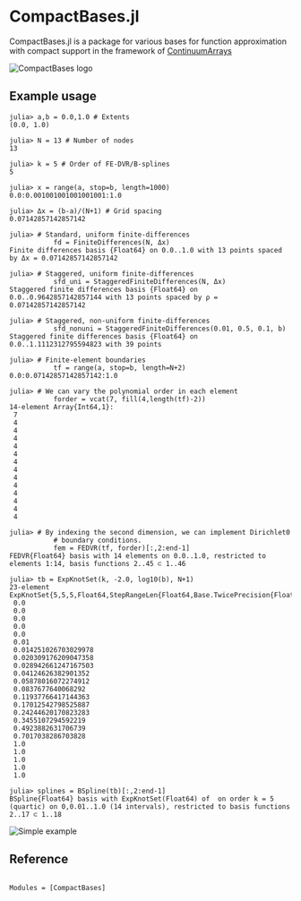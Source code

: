 # CompactBases.jl

CompactBases.jl is a package for various bases for function
approximation with compact support in the framework of
[ContinuumArrays](https://github.com/JuliaApproximation/ContinuumArrays.jl)

![CompactBases logo](assets/logo.svg)

## Example usage

```julia-repl
julia> a,b = 0.0,1.0 # Extents
(0.0, 1.0)

julia> N = 13 # Number of nodes
13

julia> k = 5 # Order of FE-DVR/B-splines
5

julia> x = range(a, stop=b, length=1000)
0.0:0.001001001001001001:1.0

julia> Δx = (b-a)/(N+1) # Grid spacing
0.07142857142857142

julia> # Standard, uniform finite-differences
           fd = FiniteDifferences(N, Δx)
Finite differences basis {Float64} on 0.0..1.0 with 13 points spaced by Δx = 0.07142857142857142

julia> # Staggered, uniform finite-differences
           sfd_uni = StaggeredFiniteDifferences(N, Δx)
Staggered finite differences basis {Float64} on 0.0..0.9642857142857144 with 13 points spaced by ρ = 0.07142857142857142

julia> # Staggered, non-uniform finite-differences
           sfd_nonuni = StaggeredFiniteDifferences(0.01, 0.5, 0.1, b)
Staggered finite differences basis {Float64} on 0.0..1.1112312795594823 with 39 points

julia> # Finite-element boundaries
           tf = range(a, stop=b, length=N+2)
0.0:0.07142857142857142:1.0

julia> # We can vary the polynomial order in each element
           forder = vcat(7, fill(4,length(tf)-2))
14-element Array{Int64,1}:
 7
 4
 4
 4
 4
 4
 4
 4
 4
 4
 4
 4
 4
 4

julia> # By indexing the second dimension, we can implement Dirichlet0
           # boundary conditions.
           fem = FEDVR(tf, forder)[:,2:end-1]
FEDVR{Float64} basis with 14 elements on 0.0..1.0, restricted to elements 1:14, basis functions 2..45 ⊂ 1..46

julia> tb = ExpKnotSet(k, -2.0, log10(b), N+1)
23-element ExpKnotSet{5,5,5,Float64,StepRangeLen{Float64,Base.TwicePrecision{Float64},Base.TwicePrecision{Float64}},Array{Float64,1}}:
 0.0
 0.0
 0.0
 0.0
 0.0
 0.01
 0.014251026703029978
 0.020309176209047358
 0.028942661247167503
 0.04124626382901352
 0.05878016072274912
 0.0837677640068292
 0.11937766417144363
 0.17012542798525887
 0.24244620170823283
 0.3455107294592219
 0.4923882631706739
 0.7017038286703828
 1.0
 1.0
 1.0
 1.0
 1.0

julia> splines = BSpline(tb)[:,2:end-1]
BSpline{Float64} basis with ExpKnotSet(Float64) of  on order k = 5 (quartic) on 0,0.01..1.0 (14 intervals), restricted to basis functions 2..17 ⊂ 1..18
```

![Simple example](figures/simple_example.svg)

## Reference

```@index
```

```@autodocs
Modules = [CompactBases]
```
